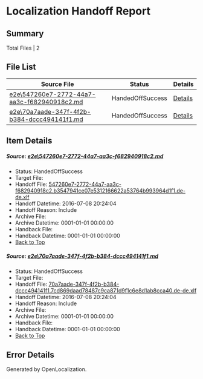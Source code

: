 # <a name='report-top'></a> Localization Handoff Report

## Summary
 Total Files | 2

## File List
 Source File | Status | Details 
 ----------- | ------ | ------- 
 [e2e\547260e7-2772-44a7-aa3c-f682940918c2.md](https://github.com/OpenLocalizationTestOrg/oltest/blob/58a553747aea4228d932e911abf3492d2a36444d/e2e/547260e7-2772-44a7-aa3c-f682940918c2.md) | HandedOffSuccess | [Details](#0e90b23481c26a6bd869913a9e130cb2a94597eb3)
 [e2e\70a7aade-347f-4f2b-b384-dccc494141f1.md](https://github.com/OpenLocalizationTestOrg/oltest/blob/58a553747aea4228d932e911abf3492d2a36444d/e2e/70a7aade-347f-4f2b-b384-dccc494141f1.md) | HandedOffSuccess | [Details](#176e21b695fb34683f89a2dd074109ce03ea56c44)

## Item Details
##### <a name='0e90b23481c26a6bd869913a9e130cb2a94597eb3'></a> Source: [e2e\547260e7-2772-44a7-aa3c-f682940918c2.md](https://github.com/OpenLocalizationTestOrg/oltest/blob/58a553747aea4228d932e911abf3492d2a36444d/e2e/547260e7-2772-44a7-aa3c-f682940918c2.md)
* Status: HandedOffSuccess
* Target File: 
* Handoff File: [547260e7-2772-44a7-aa3c-f682940918c2.b3547941ce07e5312166622a53764b993964d1f1.de-de.xlf](https://github.com/OpenLocalizationTestOrg/olhandoff-e2e/blob/4f2355e30735a05766a9f997112c594effc79fae/ol-handoff/OpenLocalizationTestOrg/oltest-dede-fly/ci/ht/547260e7-2772-44a7-aa3c-f682940918c2.b3547941ce07e5312166622a53764b993964d1f1.de-de.xlf)
* Handoff Datetime: 2016-07-08 20:24:04
* Handoff Reason: Include
* Archive File: 
* Archive Datetime: 0001-01-01 00:00:00
* Handback File: 
* Handback Datetime: 0001-01-01 00:00:00
* [Back to Top](#report-top)

##### <a name='176e21b695fb34683f89a2dd074109ce03ea56c44'></a> Source: [e2e\70a7aade-347f-4f2b-b384-dccc494141f1.md](https://github.com/OpenLocalizationTestOrg/oltest/blob/58a553747aea4228d932e911abf3492d2a36444d/e2e/70a7aade-347f-4f2b-b384-dccc494141f1.md)
* Status: HandedOffSuccess
* Target File: 
* Handoff File: [70a7aade-347f-4f2b-b384-dccc494141f1.7cd869daad78487c9ca871d9f1c6e8d1ab8cca40.de-de.xlf](https://github.com/OpenLocalizationTestOrg/olhandoff-e2e/blob/4f2355e30735a05766a9f997112c594effc79fae/ol-handoff/OpenLocalizationTestOrg/oltest-dede-fly/ci/ht/70a7aade-347f-4f2b-b384-dccc494141f1.7cd869daad78487c9ca871d9f1c6e8d1ab8cca40.de-de.xlf)
* Handoff Datetime: 2016-07-08 20:24:04
* Handoff Reason: Include
* Archive File: 
* Archive Datetime: 0001-01-01 00:00:00
* Handback File: 
* Handback Datetime: 0001-01-01 00:00:00
* [Back to Top](#report-top)


## Error Details

Generated by OpenLocalization.
